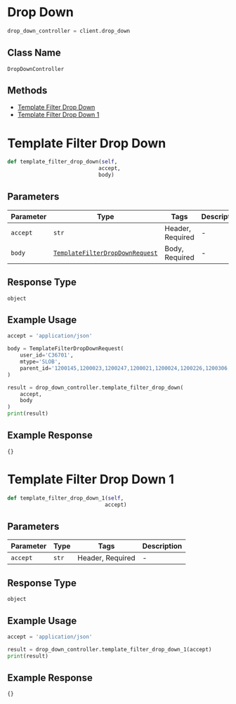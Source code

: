 # Drop Down

```python
drop_down_controller = client.drop_down
```

## Class Name

`DropDownController`

## Methods

* [Template Filter Drop Down](../../doc/controllers/drop-down.md#template-filter-drop-down)
* [Template Filter Drop Down 1](../../doc/controllers/drop-down.md#template-filter-drop-down-1)


# Template Filter Drop Down

```python
def template_filter_drop_down(self,
                             accept,
                             body)
```

## Parameters

| Parameter | Type | Tags | Description |
|  --- | --- | --- | --- |
| `accept` | `str` | Header, Required | - |
| `body` | [`TemplateFilterDropDownRequest`](../../doc/models/template-filter-drop-down-request.md) | Body, Required | - |

## Response Type

`object`

## Example Usage

```python
accept = 'application/json'

body = TemplateFilterDropDownRequest(
    user_id='C36701',
    mtype='SLOB',
    parent_id='1200145,1200023,1200247,1200021,1200024,1200226,1200306,1200165,1200125,1200248,1200022,1200308,1200206,1200085,1200086,1200065,1200025,1200307,1200227,1200001,1200105,1200185,1200107,1200087,1200106,1200327'
)

result = drop_down_controller.template_filter_drop_down(
    accept,
    body
)
print(result)
```

## Example Response

```
{}
```


# Template Filter Drop Down 1

```python
def template_filter_drop_down_1(self,
                               accept)
```

## Parameters

| Parameter | Type | Tags | Description |
|  --- | --- | --- | --- |
| `accept` | `str` | Header, Required | - |

## Response Type

`object`

## Example Usage

```python
accept = 'application/json'

result = drop_down_controller.template_filter_drop_down_1(accept)
print(result)
```

## Example Response

```
{}
```

